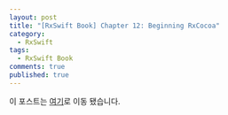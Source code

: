 ```yaml
---
layout: post
title: "[RxSwift Book] Chapter 12: Beginning RxCocoa"
category:
  - RxSwift
tags:
  - RxSwift Book
comments: true
published: true
---
```


이 포스트는 [여기](https://www.tommystory.net/rxswift-rxcocoa/)로 이동 됐습니다.
